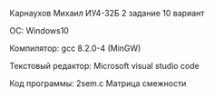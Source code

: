 Карнаухов Михаил ИУ4-32Б 2 задание 10 вариант

ОС: Windows10

Компилятор: gcc 8.2.0-4 (MinGW)

Текстовый редактор: Microsoft visual studio code

Код программы: 2sem.c
Матрица смежности
